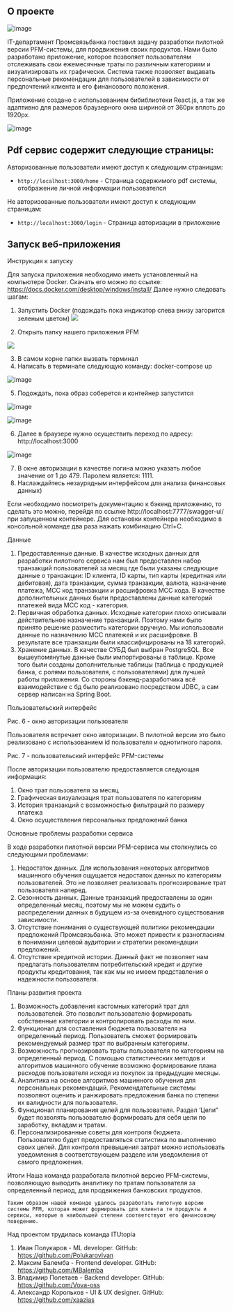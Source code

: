 ## О проекте

![image](https://user-images.githubusercontent.com/68498352/133857333-c24a061b-5df3-46f5-9dbf-3b219ff9ecdd.png)


IT-департамент Промсвязьбанка поставил задачу разработки пилотной версии PFM-системы, для продвижения своих продуктов. Нами было разработано приложение, которое позволяет пользователям отслеживать свои ежемесячные траты по различным категориям и визуализировать их графически. Система также позволяет выдавать персональные рекомендации для пользователей в зависимости от предпочтений клиента и его финансового положения. 

Приложение создано с использованием бибиблиотеки React.js, а так же адаптивно для размеров браузерного окна шириной от 360px вплоть до 1920px.

![image](https://user-images.githubusercontent.com/68498352/133857456-7cb7c1a4-fce1-4789-b7f8-96f3345f06ca.png)



## Pdf cервис содержит следующие страницы:

Авторизованные пользователи имеют доступ к следующим страницам:
+ `http://localhost:3000/home` - Страница содержимого pdf системы, отображение личной информации пользователся

Не авторизованные пользователи имеют доступ к следующим страницам:
+ `http://localhost:3000/login` - Страница авторизации в приложение

## Запуск веб-приложения

Инструкция к запуску

Для запуска приложения необходимо иметь установленный на компьютере Docker.  Скачать его можно по ссылке: https://docs.docker.com/desktop/windows/install/ 
Далее нужно следовать шагам:
1) Запустить Docker (подождать пока индикатор слева внизу загорится зеленым цветом)
![](https://sun9-78.userapi.com/impg/Pl25RoCcd6oxfGe11KJ94AWYO628DHU9smltmg/FE_Crwj2P64.jpg?size=475x397&quality=96&sign=e23271bb1d94bfd2c063528f62762d91&type=album)



2) Открыть папку нашего приложения PFM

![](https://sun9-39.userapi.com/impg/EyTon8GHp2luxgVYCaX3IJOUBg61SEZWX9UQBw/up0Af6KY50I.jpg?size=335x359&quality=96&sign=6fdb44a444f8d8adc437127c5af22520&type=album)

3) В самом корне папки вызвать терминал
4) Написать в терминале следующую команду: docker-compose up

![image](https://user-images.githubusercontent.com/68498352/133856111-93b899d7-60c2-44fd-93cb-dd6156f81a62.png)


5) Подождать, пока образ соберется и контейнер запустится

![image](https://user-images.githubusercontent.com/68498352/133856130-b36d2a1e-e486-4924-a421-7eb0809b865a.png)

![image](https://user-images.githubusercontent.com/68498352/133856230-c13f2ec5-00ed-4cbd-8709-f22379e80d60.png)

6) Далее в браузере нужно осуществить переход по адресу: http://localhost:3000

![image](https://user-images.githubusercontent.com/68498352/133856241-43af9323-3531-42bb-a691-ed8ab84cd061.png)


7)  В окне авторизации в качестве логина можно указать любое значение от 1 до 479. Паролем является: 1111.
8) Наслаждайтесь незаурядным интерфейсом для анализа финансовых данных)

Если необходимо посмотреть документацию к бэкенд приложению, то сделать это можно, перейдя по ссылке http://localhost:7777/swagger-ui/ при запущенном контейнере. 
Для остановки контейнера необходимо в консольной команде два раза нажать комбинацию Ctrl+C.

Данные
1.	Предоставленные данные. В качестве исходных данных для разработки пилотного сервиса нам был предоставлен набор транзакций пользователей за месяц где были указаны следующие данные о транзакции: ID клиента, ID карты, тип карты (кредитная или дебитовая), дата транзакции, сумма транзакции, валюта, назначение платежа, MCC код транзакции и расшифровка MCC кода. В качестве дополнительных данных были предоставлены данные категорий платежей вида MCC код - категория.
2.	Первичная обработка данных. Исходные категории плохо описывали действительное назначение транзакций. Поэтому нами было принято решение разместить категории вручную. Мы использовали данные по назначению MCC платежей и их расшифровке. В результате все транзакции были классифицированы на 18 категорий. 
3.	Хранение данных. В качестве СУБД был выбран PostgreSQL. Все вышеупомянутые данные были импортированы в таблице. Кроме того были созданы дополнительные таблицы (таблица с продукцией банка, с ролями пользователя, с пользователями) для лучшей работы приложения. Со стороны бэкенд-разработчика всё взаимодействие с бд было реализовано посредством JDBC, a сам сервер написан на Spring Boot.

Пользовательский интерфейс 

 
Рис. 6 - окно авторизации пользователя

Пользователя встречает окно авторизации. В пилотной версии это было реализовано с использованием id пользователя и однотипного пароля. 


 
Рис. 7 - пользовательский интерфейс PFM-системы

После авторизации пользователю предоставляется следующая информация:
1.	Окно трат пользователя за месяц
2.	Графическая визуализация трат пользователя по категориям
3.	История транзакций с возможностью фильтраций по размеру платежа
4.	Окно осуществления персональных предложений банка


Основные проблемы разработки сервиса

В ходе разработки пилотной версии	PFM-сервиса мы столкнулись со следующими проблемами:
1.	Недостаток данных. Для использования некоторых алгоритмов машинного обучения ощущается недостаток данных по категориям пользователей.  Это не позволяет реализовать прогнозирование трат пользователя наперед.
2.	Сезонность данных. Данные транзакций предоставлены за один определенный месяц, поэтому мы не можем судить о распределении данных в будущем из-за очевидного существования зависимости.
3.	Отсутствие понимания о существующей политики рекомендации предложений Промсвязьбанка. Это может привести к разногласиям в понимании целевой аудитории и стратегии рекомендации предложений. 
4.	Отсутствие кредитной истории. Данный факт не позволяет нам предлагать пользователям потребительский кредит и другие продукты кредитования, так как мы не имеем представления о надежности пользователя.


Планы развития проекта

1.	Возможность добавления кастомных категорий трат для пользователей.  Это позволит пользователю формировать собственные категории и контролировать расходы по ним.
2.	Функционал для составления бюджета пользователя на определенный период. Пользователь сможет формировать рекомендуемый размер трат по выбранным категориям.
3.	Возможность прогнозировать траты пользователя по категориям на определенный период. С помощью статистических методов и алгоритмов машинного обучение возможно формирование плана расходов пользователя исходя из покупок за предыдущие месяцы.
4.	Аналитика на основе алгоритмов машинного обучения для персональных рекомендаций. Рекомендательные системы позволяют оценить и ранжировать предложения банка по степени их валидности для пользователя.
5.	Функционал планирования целей для пользователя. Раздел ‘Цели“ будет позволять пользователю формировать для себя цели по заработку, вкладам и тратам.
6.	Персонализированные советы для контроля бюджета. Пользователю будет предоставляться статистика по выполнению своих целей. Для контроля превышения затрат можно использовать уведомления в соответствующем разделе или уведомления от самого предложения.

Итоги
Наша команда разработала пилотной версию PFM-системы, позволяющую выводить аналитику по тратам пользователя за определенный период, для продвижения банковских продуктов. 

	Таким образом нашей команде удалось разработать пилотную версию системы PFM, которая может формировать для клиента те продукты и сервисы, которые в наибольшей степени соответствуют его финансовому поведению. 


Над проектом трудилась команда ITUtopia



1.	Иван Полукаров - ML developer. GitHub:  https://github.com/PolukarovIvan
2.	Максим Балемба - Frontend developer. GitHub:  https://github.com/MBalemba
3.	Владимир Полетаев - Backend developer. GitHub:  https://github.com/Vova-oss
4.	Александр Корольков - UI & UX designer. GitHub:  https://github.com/xaazias













